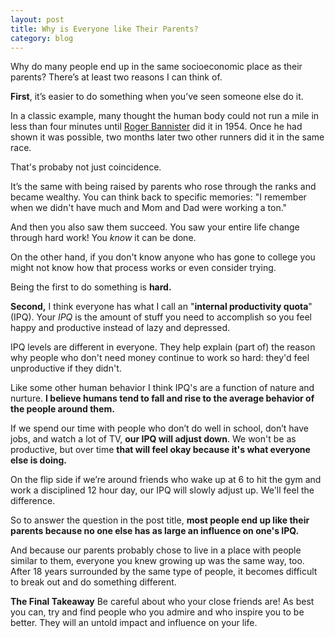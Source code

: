 ```yaml
---
layout: post
title: Why is Everyone like Their Parents?
category: blog
---
```


Why do many people end up in the same socioeconomic place as their parents? There’s at least two reasons I can think of.

**First**, it’s easier to do something when you’ve seen someone else do it.  

In a classic example, many thought the human body could not run a mile in less than four minutes until [Roger Bannister][1] did it in 1954. Once he had shown it was possible, two months later two other runners did it in the same race.

That's probaby not just coincidence.

It’s the same with being raised by parents who rose through the ranks and became wealthy. You can think back to specific memories: "I remember when we didn't have much and Mom and Dad were working a ton." 

And then you also saw them succeed. You saw your entire life change through hard work! You *know* it can be done. 

On the other hand, if you don't know anyone who has gone to college you might not know how that process works or even consider trying.

Being the first to do something is **hard.** 

**Second,** I think everyone has what I call an "**internal productivity quota**" (IPQ). Your *IPQ* is the amount of stuff you need to accomplish so you feel happy and productive instead of lazy and depressed. 

IPQ levels are different in everyone. They help explain (part of) the reason why people who don't need money continue to work so hard: they'd feel unproductive if they didn't.

Like some other human behavior I think IPQ's are a function of nature and nurture. **I believe humans tend to fall and rise to the average behavior of the people around them.** 

If we spend our time with people who don’t do well in school, don’t have jobs, and watch a lot of TV, **our IPQ will adjust down**. We won't be as productive, but over time **that will feel okay because it's what everyone else is doing.**

On the flip side if we’re around friends who wake up at 6 to hit the gym and work a disciplined 12 hour day, our IPQ will slowly adjust up. We'll feel the difference.

So to answer the question in the post title, **most people end up like their parents because no one else has as large an influence on one's IPQ.** 

And because our parents probably chose to live in a place with people similar to them, everyone you knew growing up was the same way, too. After 18 years surrounded by the same type of people, it becomes difficult to break out and do something different.

**The Final Takeaway**
Be careful about who your close friends are! As best you can, try and find people who you admire and who inspire you to be better. They will an untold impact and influence on your life.

   [1]: http://en.wikipedia.org/wiki/Roger_Bannister (Roger Bannister)